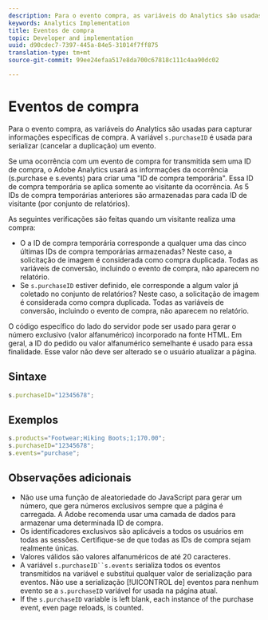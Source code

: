 ```yaml
---
description: Para o evento compra, as variáveis do Analytics são usadas para capturar informações específicas de compra. A variável s.purchaseID é usada para serializar (cancelar a duplicação) um evento.
keywords: Analytics Implementation
title: Eventos de compra
topic: Developer and implementation
uuid: d90cdec7-7397-445a-84e5-31014f7ff875
translation-type: tm+mt
source-git-commit: 99ee24efaa517e8da700c67818c111c4aa90dc02

---
```



# Eventos de compra

Para o evento compra, as variáveis do Analytics são usadas para capturar informações específicas de compra. A variável `s.purchaseID` é usada para serializar (cancelar a duplicação) um evento.

Se uma ocorrência com um evento de compra for transmitida sem uma ID de compra, o Adobe Analytics usará as informações da ocorrência (s.purchase e s.events) para criar uma "ID de compra temporária". Essa ID de compra temporária se aplica somente ao visitante da ocorrência. As 5 IDs de compra temporárias anteriores são armazenadas para cada ID de visitante (por conjunto de relatórios).

As seguintes verificações são feitas quando um visitante realiza uma compra:

* O a ID de compra temporária corresponde a qualquer uma das cinco últimas IDs de compra temporárias armazenadas? Neste caso, a solicitação de imagem é considerada como compra duplicada. Todas as variáveis de conversão, incluindo o evento de compra, não aparecem no relatório.
* Se `s.purchaseID` estiver definido, ele corresponde a algum valor já coletado no conjunto de relatórios? Neste caso, a solicitação de imagem é considerada como compra duplicada. Todas as variáveis de conversão, incluindo o evento de compra, não aparecem no relatório.

O código específico do lado do servidor pode ser usado para gerar o número exclusivo (valor alfanumérico) incorporado na fonte HTML. Em geral, a ID do pedido ou valor alfanumérico semelhante é usado para essa finalidade. Esse valor não deve ser alterado se o usuário atualizar a página.

## Sintaxe

```js
s.purchaseID="12345678";
```

## Exemplos

```js
s.products="Footwear;Hiking Boots;1;170.00";
s.purchaseID="12345678";
s.events="purchase";
```

## Observações adicionais

* Não use uma função de aleatoriedade do JavaScript para gerar um número, que gera números exclusivos sempre que a página é carregada. A Adobe recomenda usar uma camada de dados para armazenar uma determinada ID de compra.
* Os identificadores exclusivos são aplicáveis a todos os usuários em todas as sessões. Certifique-se de que todas as IDs de compra sejam realmente únicas.
* Valores válidos são valores alfanuméricos de até 20 caracteres.
* A variável `s.purchaseID``s.events` serializa todos os eventos transmitidos na variável   e substitui qualquer valor de serialização para eventos. Não use a serialização [!UICONTROL de] eventos para nenhum evento se a `s.purchaseID` variável for usada na página atual.
* If the `s.purchaseID` variable is left blank, each instance of the purchase event, even page reloads, is counted.
